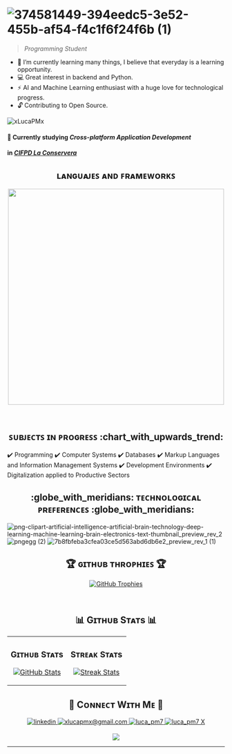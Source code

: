 
[Cabecera]: #
# ![374581449-394eedc5-3e52-455b-af54-f4c1f6f24f6b (1)](https://github.com/user-attachments/assets/07790ffb-2bb3-44ef-b915-58daf1b81706)

> _Programming Student_

[Intro]: #             
- :dart: I’m currently learning many things, I believe that everyday is a learning opportunity.
- :computer: Great interest in backend and Python.
- :zap: AI and Machine Learning enthusiast with a huge love for technological progress.
- :unlock: Contributing to Open Source.

[Contador de visitas]: #
<p align="left">
  <img src="https://komarev.com/ghpvc/?username=xLucaPMx&label=Profile%20views&color=770677&style=for-the-badge&logo=star" alt="xLucaPMx" style="padding-right:20px;" />
</p>

[Entidad y nivel educativo]: #
#### :book: Currently studying ***Cross-platform Application Development***
#### in [_CIFPD La Conservera_](https://sites.google.com/view/fplaconservera)

[Stack tecnológico conocido y del curso]: #       
<h2 align="center">ʟᴀɴɢᴜᴀᴊᴇꜱ ᴀɴᴅ ꜰʀᴀᴍᴇᴡᴏʀᴋꜱ</h2> 
<p align="center">
<img width="500px"  src="https://skillicons.dev/icons?i=py,java,javascript,git,markdown,html,css,vscode,linux,react,nodejs,express,mongodb,docker&perline=10"  />
</p>
<br />

[Asignaturas matriculadas]: #
<h2 align="center">ꜱᴜʙᴊᴇᴄᴛꜱ ɪɴ ᴘʀᴏɢʀᴇꜱꜱ :chart_with_upwards_trend: </h2>

:heavy_check_mark: Programming
:heavy_check_mark: Computer Systems
:heavy_check_mark: Databases
:heavy_check_mark: Markup Languages ​​and Information Management Systems
:heavy_check_mark: Development Environments
:heavy_check_mark: Digitalization applied to Productive Sectors

[Preferencias tecnológicas]: #
<h2 align="center">:globe_with_meridians: ᴛᴇᴄʜɴᴏʟᴏɢɪᴄᴀʟ ᴘʀᴇꜰᴇʀᴇɴᴄᴇꜱ :globe_with_meridians:</h2>

![png-clipart-artificial-intelligence-artificial-brain-technology-deep-learning-machine-learning-brain-electronics-text-thumbnail_preview_rev_2](https://github.com/user-attachments/assets/a42022f5-ce7c-45df-bf61-f61e6b502551) ![pngegg (2)](https://github.com/user-attachments/assets/87002959-7430-4c4f-aec6-8fad6dad3770) ![7b8fbfeba3cfea03ce5d563abd6db6e2_preview_rev_1 (1)](https://github.com/user-attachments/assets/681fe00a-7947-4be8-906b-372c4a78102d) 




[Trofeos]: #   
<h2 align="center">🏆 ɢɪᴛʜᴜʙ ᴛʜʀᴏᴘʜɪᴇꜱ 🏆</h2>
<p align="center">
  <a href="https://github.com/xLucaPMx/github-profile-trophy">
    <img src="https://github-profile-trophy.vercel.app/?username=xLucaPMx&row=2&column=6&margin-w=20&margin-h=20" alt="GitHub Trophies">
  </a>
</p>
<br />

[Estadísticas]: # 
<h2 align="center">📊 Gɪᴛʜᴜʙ Sᴛᴀᴛs 📊</h2>

<table width="100%">
  <tr>
    <td width="50%">
      <h3 align="center"><strong>Gɪᴛʜᴜʙ Sᴛᴀᴛs</strong></h3>
      <p align="center">
        <a href="https://github.com/xLucaPMx">
          <img align="center" src="https://github-readme-stats.vercel.app/api?username=xLucaPMx&count_private=true&show_icons=true&theme=nightowl" alt="GitHub Stats" />
        </a>
      </p>
    </td>
    <td width="50%">
      <h3 align="center"><strong>Sᴛʀᴇᴀᴋ Sᴛᴀᴛs</strong></h3>
      <p align="center">
        <a href="https://github.com/xLucaPMx">
          <img align="center" src="https://streak-stats.demolab.com?user=xLucaPMx&theme=nightowl" alt="Streak Stats" />
        </a>
      </p>
    </td>
  </tr>
      </p>
    </td>
  </tr>
</table>

[Contacto]: # 
<h2 align="center">🤝 Cᴏɴɴᴇᴄᴛ Wɪᴛʜ Mᴇ 🤝 </h2>
<div align="center">
 <a href="" target="_blank">
<img src=https://img.shields.io/badge/LinkedIn-0A66C2?style=flat&logo=linkedin&logoColor=white alt=linkedin style="margin-bottom: 5px;" />
</a>
  
<a href="mailto:xlucapmx@gmail.com" target="_blank">
<img src="https://img.shields.io/badge/Gmail-EA4335?style=flat&logo=gmail&logoColor=white" alt=xlucapmx@gmail.com mail style="margin-bottom: 5px;" />
</a>

<a href="https://www.instagram.com/luca_pm7" target="_blank">
<img src=https://img.shields.io/badge/Instagram-E4405F?style=flat&logo=instagram&logoColor=white alt=luca_pm7 Instagram style="margin-bottom: 5px;" />
</a>

<a href="https://x.com/luca_pm7" target="_blank">
<img src="https://img.shields.io/badge/X-000000?style=flat&logo=x&logoColor=white" alt="luca_pm7 X" style="margin-bottom: 5px;" />
</a>
</div>

[Pie]: # 
<p align="center">
  <img src="https://capsule-render.vercel.app/api?type=waving&color=gradient&height=65&section=footer"/>
</p>

------
